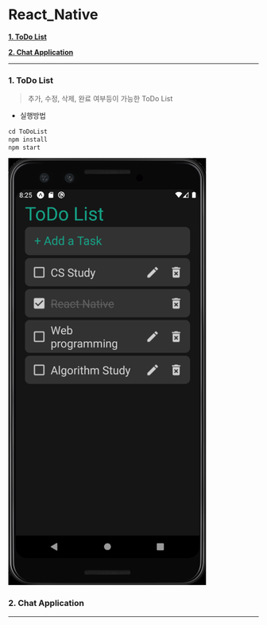 # React_Native

__[1. ToDo List](#ToDo_List)__
  
__[2. Chat Application](#Chat_Application)__  
  
---

### 1. ToDo List<a id="ToDo_List"></a>
>추가, 수정, 삭제, 완료 여부등이 가능한 ToDo List

- 실행방법
```
cd ToDoList
npm install
npm start
```
![ToDo_List](./Image/ToDo_List.png)

### 2. Chat Application<a id="Chat_Application"></a>


---
